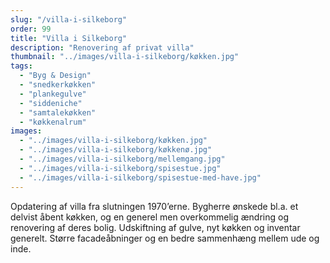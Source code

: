```yaml
---
slug: "/villa-i-silkeborg"
order: 99
title: "Villa i Silkeborg"
description: "Renovering af privat villa"
thumbnail: "../images/villa-i-silkeborg/køkken.jpg"
tags:
  - "Byg & Design"
  - "snedkerkøkken"
  - "plankegulve"
  - "siddeniche"
  - "samtalekøkken"
  - "køkkenalrum"
images:
  - "../images/villa-i-silkeborg/køkken.jpg"
  - "../images/villa-i-silkeborg/køkkenø.jpg"
  - "../images/villa-i-silkeborg/mellemgang.jpg"
  - "../images/villa-i-silkeborg/spisestue.jpg"
  - "../images/villa-i-silkeborg/spisestue-med-have.jpg"
---
```


Opdatering af villa fra slutningen 1970’erne. Bygherre ønskede bl.a. et delvist åbent køkken, og en generel men overkommelig ændring og renovering af deres bolig. Udskiftning af gulve, nyt køkken og inventar generelt. Større facadeåbninger og en bedre sammenhæng mellem ude og inde.
